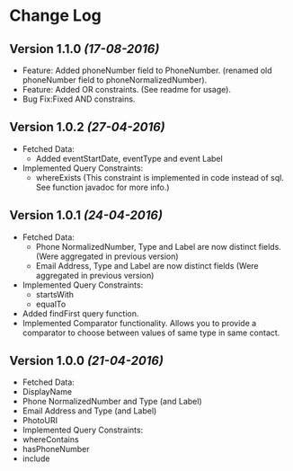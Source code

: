 Change Log
==========

Version 1.1.0 *(17-08-2016)*
------------------
  * Feature: Added phoneNumber field to PhoneNumber. (renamed old phoneNumber field to phoneNormalizedNumber). 
  * Feature: Added OR constraints. (See readme for usage).
  * Bug Fix:Fixed AND constrains.
  
Version 1.0.2 *(27-04-2016)*
------------------
  * Fetched Data: 
    * Added eventStartDate, eventType and event Label
  * Implemented Query Constraints:
    * whereExists (This constraint is implemented in code instead of sql. See function javadoc for more info.)
 
Version 1.0.1 *(24-04-2016)*
------------------
  * Fetched Data: 
    * Phone NormalizedNumber, Type and Label are now distinct fields. (Were aggregated in previous version)
    * Email Address, Type and Label are now distinct fields (Were aggregated in previous version)
  * Implemented Query Constraints:
    * startsWith
    * equalTo
  * Added findFirst query function.
  * Implemented Comparator functionality. Allows you to provide a comparator to choose between values of same type in same contact.

Version 1.0.0 *(21-04-2016)*
------------------
 * Fetched Data: 
  * DisplayName
  * Phone NormalizedNumber and Type (and Label)
  * Email Address and Type (and Label)
  * PhotoURI
 * Implemented Query Constraints:
  * whereContains
  * hasPhoneNumber
  * include

